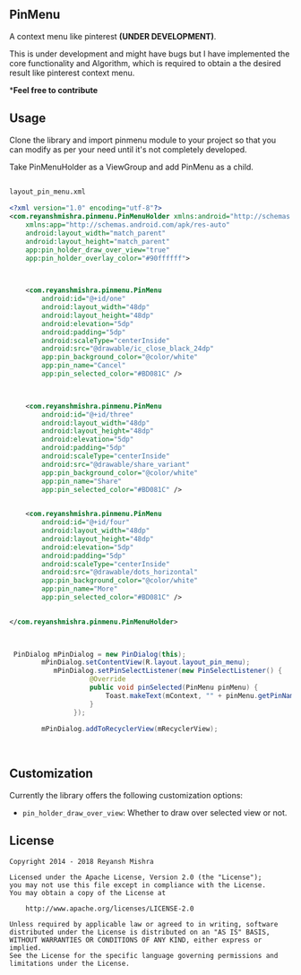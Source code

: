 PinMenu
-------------------------


A context menu like pinterest **(UNDER DEVELOPMENT)**.

 This is under development and might have bugs but I have implemented the core functionality and Algorithm,
 which is required to obtain a the desired result like pinterest context menu.

 ***Feel free to contribute**
 

Usage
-----
Clone the library and import pinmenu module to your project so that you can modify as per your need until it's not 
completely developed.

Take PinMenuHolder as a ViewGroup and add PinMenu as a child.
```xml
 
layout_pin_menu.xml
 
<?xml version="1.0" encoding="utf-8"?>
<com.reyanshmishra.pinmenu.PinMenuHolder xmlns:android="http://schemas.android.com/apk/res/android"
    xmlns:app="http://schemas.android.com/apk/res-auto"
    android:layout_width="match_parent"
    android:layout_height="match_parent"
    app:pin_holder_draw_over_view="true"
    app:pin_holder_overlay_color="#90ffffff">


  
    <com.reyanshmishra.pinmenu.PinMenu
        android:id="@+id/one"
        android:layout_width="48dp"
        android:layout_height="48dp"
        android:elevation="5dp"
        android:padding="5dp"
        android:scaleType="centerInside"
        android:src="@drawable/ic_close_black_24dp"
        app:pin_background_color="@color/white"
        app:pin_name="Cancel"
        app:pin_selected_color="#BD081C" />
 


    <com.reyanshmishra.pinmenu.PinMenu
        android:id="@+id/three"
        android:layout_width="48dp"
        android:layout_height="48dp"
        android:elevation="5dp"
        android:padding="5dp"
        android:scaleType="centerInside"
        android:src="@drawable/share_variant"
        app:pin_background_color="@color/white"
        app:pin_name="Share"
        app:pin_selected_color="#BD081C" />
 

    <com.reyanshmishra.pinmenu.PinMenu
        android:id="@+id/four"
        android:layout_width="48dp"
        android:layout_height="48dp"
        android:elevation="5dp"
        android:padding="5dp"
        android:scaleType="centerInside"
        android:src="@drawable/dots_horizontal"
        app:pin_background_color="@color/white"
        app:pin_name="More"
        app:pin_selected_color="#BD081C" />
        

</com.reyanshmishra.pinmenu.PinMenuHolder>
    
```

```Java

 PinDialog mPinDialog = new PinDialog(this);
        mPinDialog.setContentView(R.layout.layout_pin_menu);
           mPinDialog.setPinSelectListener(new PinSelectListener() {
                    @Override
                    public void pinSelected(PinMenu pinMenu) {
                        Toast.makeText(mContext, "" + pinMenu.getPinName(), Toast.LENGTH_SHORT).show();
                    }
                });
        
        mPinDialog.addToRecyclerView(mRecyclerView);
        
        
```

Customization
-------
Currently the library offers the following customization options:
 - `pin_holder_draw_over_view`: Whether to draw over selected view or not.
 
License
-------

    Copyright 2014 - 2018 Reyansh Mishra

    Licensed under the Apache License, Version 2.0 (the "License");
    you may not use this file except in compliance with the License.
    You may obtain a copy of the License at

        http://www.apache.org/licenses/LICENSE-2.0

    Unless required by applicable law or agreed to in writing, software
    distributed under the License is distributed on an "AS IS" BASIS,
    WITHOUT WARRANTIES OR CONDITIONS OF ANY KIND, either express or implied.
    See the License for the specific language governing permissions and
    limitations under the License.